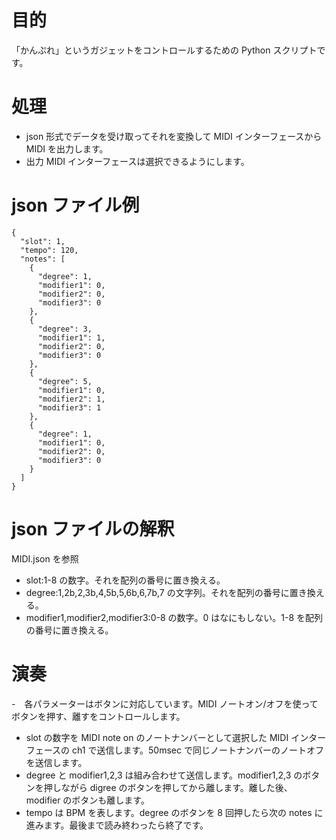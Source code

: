 # 目的

「かんぷれ」というガジェットをコントロールするための Python スクリプトです。

# 処理

- json 形式でデータを受け取ってそれを変換して MIDI インターフェースから MIDI を出力します。
- 出力 MIDI インターフェースは選択できるようにします。

# json ファイル例

```
{
  "slot": 1,
  "tempo": 120,
  "notes": [
    {
      "degree": 1,
      "modifier1": 0,
      "modifier2": 0,
      "modifier3": 0
    },
    {
      "degree": 3,
      "modifier1": 1,
      "modifier2": 0,
      "modifier3": 0
    },
    {
      "degree": 5,
      "modifier1": 0,
      "modifier2": 1,
      "modifier3": 1
    },
    {
      "degree": 1,
      "modifier1": 0,
      "modifier2": 0,
      "modifier3": 0
    }
  ]
}
```

# json ファイルの解釈

MIDI.json を参照

- slot:1-8 の数字。それを配列の番号に置き換える。
- degree:1,2b,2,3b,4,5b,5,6b,6,7b,7 の文字列。それを配列の番号に置き換える。
- modifier1,modifier2,modifier3:0-8 の数字。0 はなにもしない。1-8 を配列の番号に置き換える。

# 演奏

-　各パラメーターはボタンに対応しています。MIDI ノートオン/オフを使ってボタンを押す、離すをコントロールします。

- slot の数字を MIDI note on のノートナンバーとして選択した MIDI インターフェースの ch1 で送信します。50msec で同じノートナンバーのノートオフを送信します。
- degree と modifier1,2,3 は組み合わせて送信します。modifier1,2,3 のボタンを押しながら digree のボタンを押してから離します。離した後、modifier のボタンも離します。
- tempo は BPM を表します。degree のボタンを 8 回押したら次の notes に進みます。最後まで読み終わったら終了です。
